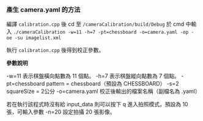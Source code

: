 ### 產生 camera.yaml 的方法

編譯 `calibration.cpp` 後 cd 至 `/cameraCalibration/build/Debug` 於 cmd 中輸入 `./cameraCalibration -w=11 -h=7 -pt=chessboard -o=camera.yaml -op -oe -su imagelist.xml`

執行 `calibration.cpp` 後得到校正參數。

**參數說明**

-w=11           表示棋盤橫向點數為 11 個點。
-h=7            表示棋盤縱向點數為 7  個點。
-pt=chessboard  pattern = chessboard（預設為 CHESSBOARD）
-s=2            squareSize = 2公分
-o=camera.yaml  校正後輸出的檔案名稱（副檔名為 .yaml）

若在執行該程式時沒有給 input_data 則可以按下 q 進入拍照模式，預設為 10 張，可輸入參數 -n=20 設定拍攝 20 張影像。
